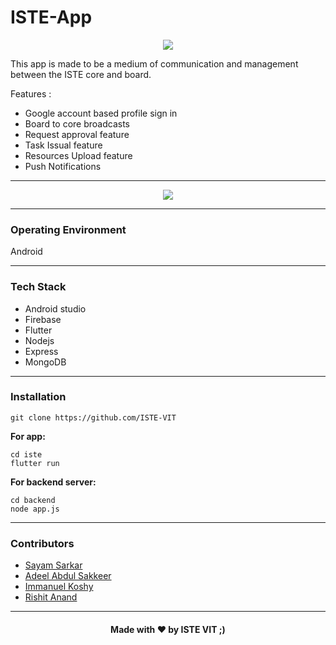 
# ISTE-App

<p align="center"><a href="https://istevit.in/" target="_blank">
	<img src="https://ik.imagekit.io/pjbsfzv5ci/111881788-33353b80-89d8-11eb-9db1-746eba087b05_60cRdfJ_4C.png?updatedAt=1636800410212"> </a>
</p>

This app is made to be a medium of communication and management between the ISTE core and board. 

 
Features :

-  Google account based profile sign in
-  Board to core broadcasts 
-  Request approval feature
-  Task Issual feature 
-  Resources Upload feature 
-  Push Notifications 
 <hr>
 
 
<p align="center"><a href="https://istevit.in/" target="_blank">
	<img src="https://ik.imagekit.io/m47q5r0txpn/Cover-6_YUNrdxS434B.png?updatedAt=1636948325095"> </a>
</p>
 
 <hr>
 
 ### Operating Environment  
   Android 
 <hr>
 
 ### Tech Stack 

 <ul>
 <li>  Android studio </li>
 <li>  Firebase </li>
 <li>  Flutter </li>
 <li>  Nodejs </li>
 <li>  Express </li>
 <li>  MongoDB </li>

 </ul>
  <hr>
  
 ### Installation

    git clone https://github.com/ISTE-VIT

**For app:** 

    cd iste
    flutter run

**For backend server:**

    cd backend
    node app.js

 
 <hr>
 
 ### Contributors

- <a href="https://github.com/Sayam06">Sayam Sarkar</a>
- <a href="https://github.com/ade3l">Adeel Abdul Sakkeer</a>
- <a href="https://github.com/ivk1231">Immanuel Koshy</a>
- <a href="https://github.com/RISHIT-ANAND">Rishit Anand</a>

 <hr>

<h4 align="center">Made with ❤️ by ISTE VIT ;)</h4>


